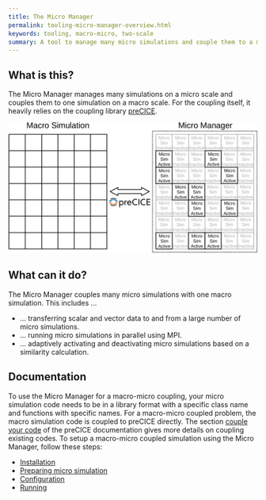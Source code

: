 ```yaml
---
title: The Micro Manager
permalink: tooling-micro-manager-overview.html
keywords: tooling, macro-micro, two-scale
summary: A tool to manage many micro simulations and couple them to a macro simulation via preCICE.
---
```


## What is this?

The Micro Manager manages many simulations on a micro scale and couples them to one simulation on a macro scale. For the coupling itself, it heavily relies on the coupling library [preCICE](https://precice.org/index.html).

![Micro Manager strategy schematic](images/ManagerSolution.png)

## What can it do?

The Micro Manager couples many micro simulations with one macro simulation. This includes ...

- ... transferring scalar and vector data to and from a large number of micro simulations.
- ... running micro simulations in parallel using MPI.
- ... adaptively activating and deactivating micro simulations based on a similarity calculation.

## Documentation

To use the Micro Manager for a macro-micro coupling, your micro simulation code needs to be in a library format with a specific class name and functions with specific names. For a macro-micro coupled problem, the macro simulation code is coupled to preCICE directly. The section [couple your code](couple-your-code-overview.html) of the preCICE documentation gives more details on coupling existing codes. To setup a macro-micro coupled simulation using the Micro Manager, follow these steps:

- [Installation](tooling-micro-manager-installation.html)
- [Preparing micro simulation](tooling-micro-manager-micro-simulation-callable-library.html)
- [Configuration](tooling-micro-manager-configuration.html)
- [Running](tooling-micro-manager-running.html)
